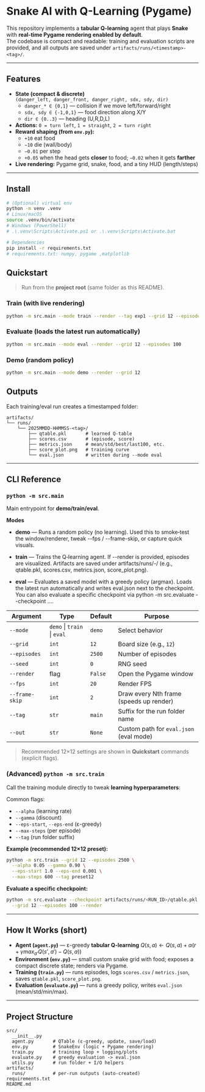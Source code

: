 # Snake AI with Q-Learning (Pygame)

This repository implements a **tabular Q-learning** agent that plays **Snake** with **real-time Pygame rendering enabled by default**.  
The codebase is compact and readable: training and evaluation scripts are provided, and all outputs are saved under `artifacts/runs/<timestamp>-<tag>/`.


---

## Features

- **State (compact & discrete)**  
  `(danger_left, danger_front, danger_right, sdx, sdy, dir)`  
  - `danger_* ∈ {0,1}` — collision if we move left/forward/right  
  - `sdx, sdy ∈ {-1,0,1}` — food direction along X/Y  
  - `dir ∈ {0..3}` — heading (U,R,D,L)
- **Actions:** `0 = turn left`, `1 = straight`, `2 = turn right`
- **Reward shaping (from `env.py`):**
  - `+10` eat food
  - `−10` die (wall/body)
  - `−0.01` per step
  - `+0.05` when the head gets **closer** to food; `−0.02` when it gets **farther**
- **Live rendering:** Pygame grid, snake, food, and a tiny HUD (length/steps)

---

## Install

```bash
# (Optional) virtual env
python -m venv .venv
# Linux/macOS
source .venv/bin/activate
# Windows (PowerShell)
# .\.venv\Scripts\Activate.ps1 or .\.venv\Scripts\Activate.bat

# Dependencies
pip install -r requirements.txt
# requirements.txt: numpy, pygame ,matplotlib

```

## Quickstart

> Run from the **project root** (same folder as this README).

### Train (with live rendering)

```bash
python -m src.main --mode train --render --tag exp1 --grid 12 --episodes 2500
```

### Evaluate (loads the latest run automatically)

```bash
python -m src.main --mode eval --render --grid 12 --episodes 100
```

### Demo (random policy)
```bash
python -m src.main --mode demo --render --grid 12 
```

## Outputs

Each training/eval run creates a timestamped folder:

```
artifacts/
└── runs/
    └── 2025MMDD-HHMMSS-<tag>/
        ├── qtable.pkl       # learned Q-table
        ├── scores.csv       # (episode, score)
        ├── metrics.json     # mean/std/best/last100, etc.
        ├── score_plot.png   # training curve
        └── eval.json        # written during --mode eval
```

---

## CLI Reference

### `python -m src.main`

Main entrypoint for **demo/train/eval**.

**Modes**

* **demo** — Runs a random policy (no learning). Used this to smoke‑test the window/renderer, tweak --fps / --frame-skip, or capture quick visuals.

* **train** — Trains the Q‑learning agent. If --render is provided, episodes are visualized. Artifacts are saved under artifacts/runs/<timestamp>-<tag>/ (e.g., qtable.pkl, scores.csv, metrics.json, score_plot.png).

* **eval** — Evaluates a saved model with a greedy policy (argmax). Loads the latest run automatically and writes eval.json next to the checkpoint. You can also evaluate a specific checkpoint via python -m src.evaluate --checkpoint ....


| Argument       | Type                        | Default | Purpose                                 |
| -------------- | --------------------------- | ------- | --------------------------------------- |
| `--mode`       | `demo` \| `train` \| `eval` | `demo`  | Select behavior                         |
| `--grid`       | `int`                       | `12`    | Board size (e.g., `12`)                 |
| `--episodes`   | `int`                       | `2500`  | Number of episodes                      |
| `--seed`       | `int`                       | `0`     | RNG seed                                |
| `--render`     | flag                        | `False` | Open the Pygame window                  |
| `--fps`        | `int`                       | `20`    | Render FPS                              |
| `--frame-skip` | `int`                       | `2`     | Draw every Nth frame (speeds up render) |
| `--tag`        | `str`                       | `main`  | Suffix for the run folder name          |
| `--out`        | `str`                       | `None`  | Custom path for `eval.json` (eval mode) |

> Recommended 12×12 settings are shown in **Quickstart** commands (explicit flags).

### (Advanced) `python -m src.train`

Call the training module directly to tweak **learning hyperparameters**:

Common flags:

* `--alpha` (learning rate)
* `--gamma` (discount)
* `--eps-start`, `--eps-end` (ε-greedy)
* `--max-steps` (per episode)
* `--tag` (run folder suffix)

**Example (recommended 12×12 preset):**

```bash
python -m src.train --grid 12 --episodes 2500 \
  --alpha 0.05 --gamma 0.90 \
  --eps-start 1.0 --eps-end 0.001 \
  --max-steps 600 --tag preset12
```

**Evaluate a specific checkpoint:**

```bash
python -m src.evaluate --checkpoint artifacts/runs/<RUN_ID>/qtable.pkl \
  --grid 12 --episodes 100 --render
```

---

## How It Works (short)

* **Agent (`agent.py`)** — ε-greedy **tabular Q-learning**
  $Q(s,a) ← Q(s,a) + α ( r + γ max_{a'} Q(s',a') − Q(s,a) )$
* **Environment (`env.py`)** — small custom snake grid with food; exposes a compact discrete state; renders via Pygame.
* **Training (`train.py`)** — runs episodes, logs `scores.csv` / `metrics.json`, saves `qtable.pkl`, `score_plot.png`.
* **Evaluation (`evaluate.py`)** — runs a greedy policy, writes `eval.json` (mean/std/min/max).

---

## Project Structure

```
src/
  __init__.py
  agent.py       # QTable (ε-greedy, update, save/load)
  env.py         # SnakeEnv (logic + Pygame rendering)
  train.py       # training loop + logging/plots
  evaluate.py    # greedy evaluation -> eval.json
  utils.py       # run folder + I/O helpers 
artifacts/
  runs/          # per-run outputs (auto-created)
requirements.txt
README.md
```

